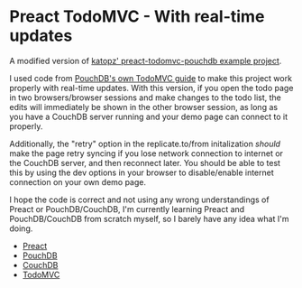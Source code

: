 # Preact TodoMVC - With real-time updates

A modified version of [katopz' preact-todomvc-pouchdb example project](https://github.com/katopz/preact-todomvc-pouchdb).

I used code from [PouchDB's own TodoMVC guide](https://pouchdb.com/getting-started.html) to make this project work properly with real-time updates. With this version, if you open the todo page in two browsers/browser sessions and make changes to the todo list, the edits will immediately be shown in the other browser session, as long as you have a CouchDB server running and your demo page can connect to it properly.

Additionally, the "retry" option in the replicate.to/from initalization *should* make the page retry syncing if you lose network connection to internet or the CouchDB server, and then reconnect later. You should be able to test this by using the dev options in your browser to disable/enable internet connection on your own demo page.

I hope the code is correct and not using any wrong understandings of Preact or PouchDB/CouchDB, I'm currently learning Preact and PouchDB/CouchDB from scratch myself, so I barely have any idea what I'm doing.

* [Preact](https://preactjs.com/)
* [PouchDB](https://pouchdb.com/)
* [CouchDB](http://couchdb.apache.org/)
* [TodoMVC](http://todomvc.com/)
